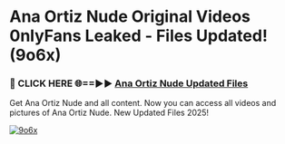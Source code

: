 # Ana Ortiz Nude Original Videos 0nlyFans Leaked - Files Updated! (9o6x)

<h3>🔴 CLICK HERE 🌐==►► <a href="https://tinyurl.com/5h6xmrr3" rel="nofollow">Ana Ortiz Nude Updated Files</a></h3>

Get Ana Ortiz Nude and all content. Now you can access all videos and pictures of Ana Ortiz Nude. New Updated Files 2025!

[![9o6x](https://i.imgur.com/KVD873Z.gif)](https://tinyurl.com/5h6xmrr3)
